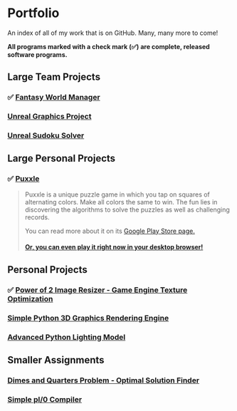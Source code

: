 # Portfolio
An index of all of my work that is on GitHub. Many, many more to come!

**All programs marked with a check mark (:white_check_mark:) are complete, released software programs.**

**Large Team Projects**
---
### :white_check_mark: [Fantasy World Manager](https://github.com/ForJ-Latech/fwm)
### [Unreal Graphics Project](https://github.com/RyanAWalters/UnrealGraphicsProject)
### [Unreal Sudoku Solver](https://github.com/RyanAWalters/UnrealSudokuSolver)

**Large Personal Projects**
---
### :white_check_mark: [Puxxle](https://github.com/RyanAWalters/Puxxle)

> Puxxle is a unique puzzle game in which you tap on squares of alternating colors. Make all colors the same to win. The fun lies in discovering the algorithms to solve the puzzles as well as challenging records.  
>
> You can read more about it on its [Google Play Store page.](https://play.google.com/store/apps/details?id=com.illiquid.puzzle)
>
> #### [Or, you can even play it right now in your desktop browser!](https://ryanawalters.github.io/Puxxle/)


**Personal Projects**
---
### :white_check_mark: [Power of 2 Image Resizer - Game Engine Texture Optimization](https://github.com/RyanAWalters/PowerOf2ImageResizer)
### [Simple Python 3D Graphics Rendering Engine](https://github.com/RyanAWalters/SimplePython3DGraphicsEngine)
### [Advanced Python Lighting Model](https://github.com/RyanAWalters/PythonAdvancedLightingModeling)

**Smaller Assignments**
---
### [Dimes and Quarters Problem - Optimal Solution Finder](https://github.com/RyanAWalters/DimesAndQuartersOptimizer)
### [Simple pl/0 Compiler](https://github.com/RyanAWalters/pl0-compiler)
